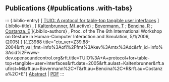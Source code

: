 ## Publications {#publications .with-tabs}

::: {.biblio-entry}
[ [TUIO: A protocol for table-top tangible user
interfaces](publication/tuio-protocol-table-top-tangible-user-interfaces)
]{.biblio-title} , [ [Kaltenbrunner,
M](publications/author/Kaltenbrunner){.active} ; [Bovermann,
T](publications/author/Bovermann) ; [Bencina,
R](publications/author/Bencina) ; [Costanza,
E](publications/author/Costanza) ]{.biblio-authors} , Proc. of the The
6th International Workshop on Gesture in Human-Computer Interaction and
Simulation, 5/1/2006, (2005) [ ]{.Z3988
title="ctx_ver=Z39.88-2004&rft_val_fmt=info%3Aofi%2Ffmt%3Akev%3Amtx%3Adc&rfr_id=info%3Asid%2Fwww-dev.opensoundcontrol.org&rft.title=TUIO%3A+A+protocol+for+table-top+tangible+user+interfaces&rft.date=2005&rft.aulast=Kaltenbrunner&rft.aufirst=M&rft.au=Bovermann%2C+T&rft.au=Bencina%2C+R&rft.au=Costanza%2C+E"}
[Abstract](publication/tuio-protocol-table-top-tangible-user-interfaces)
\| [PDF](files/tuio_gw2005.pdf)
:::
